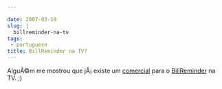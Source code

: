 ```yaml
---

date: 2007-03-19
slug: |
  billreminder-na-tv
tags:
 - portuguese
title: BillReminder na TV?
---
```


AlguÃ©m me mostrou que jÃ¡ existe um
[comercial](http://video.google.co.uk/videoplay?docid=2650067302874866457&q=strutter+direct)
para o [BillReminder](http://billreminder.sourceforge.net/) na TV. ;)

